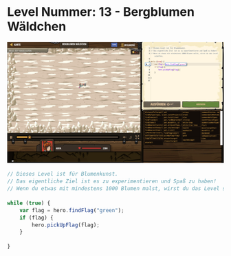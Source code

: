 # Level Nummer: 13 - Bergblumen Wäldchen

![Screenshot of the level](welt4-level13.png)

```js
// Dieses Level ist für Blumenkunst.
// Das eigentliche Ziel ist es zu experimentieren und Spaß zu haben!
// Wenn du etwas mit mindestens 1000 Blumen malst, wirst du das Level schaffen.

while (true) {
    var flag = hero.findFlag("green");
    if (flag) {
        hero.pickUpFlag(flag);
    }
    
}
```